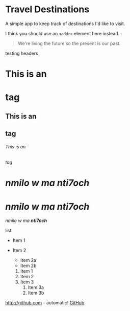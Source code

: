 # Travel Destinations

A simple app to keep track of destinations I'd like to visit.

I think you should use an
`<addr>` element here instead.
:
> We're living the future so
> the present is our past.

testing headers

# This is an <h1> tag

## This is an <h2> tag

###### This is an <h6> tag

# *nmilo w ma nti7och*

# _nmilo w ma nti7och_

_nmilo w ma **nti7och**_

list

* Item 1
* Item 2
  * Item 2a
  * Item 2b

  1. Item 1
  1. Item 2
  1. Item 3
     1. Item 3a
     1. Item 3b

http://github.com - automatic!
[GitHub](http://github.com)
